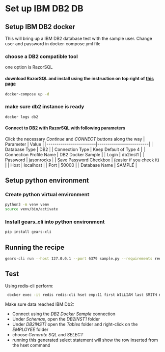 # Set up IBM DB2 DB

## Setup IBM DB2 docker
This will bring up a IBM DB2 database test with the sample user.  Change user and password in docker-compose.yml file

### choose a DB2 compatible tool
one option is RazorSQL
#### download RazorSQL and install using the instruction on top right of [this page](https://razorsql.com)
```bash
docker-compose up -d
```
###  make sure db2 instance is ready
```bash
docker logs db2 
```
#### Connect to DB2 with RazorSQL with following parameters
Click the necessary *Continue* and *CONNECT* buttons along the way
| Parameter               | Value                    |
|-------------------------|--------------------------|
| Database Type           | DB2                      |
| Connection Type         | Keep Default of Type 4   |
| Connection Profile Name | DB2 Docker Sample        |
| Login                   | db2inst1                 |
| Password                | jasonrocks               |
| Save Password Checkbox  | (easier if you check it) |
| Host                    | localhost                |
| Port                    | 50000                    |
| Database Name           | SAMPLE                   |


## Setup python environment
### Create python virtual environment
```bash
python3 -m venv venv
source venv/bin/activate
```
### Install gears_cli into python environment
```bash
pip install gears-cli
```
## Running the recipe
```bash
gears-cli run --host 127.0.0.1 --port 6379 sample.py --requirements requirements.txt
```

## Test
Using redis-cli perform:
```bash
 docker exec -it redis redis-cli hset emp:11 first WILLIAM last SMITH middle H education 9
```

Make sure data reached IBM Db2:
* Connect using the *DB2 Docker Sample* connection
* Under *Schemas*, open the *DB2INST1* folder
* Under *DB2INST1* open the *Tables* folder and right-click on the *EMPLOYEE* folder
* choose *Generate SQL* and *SELECT*
* running this generated select statement will show the row inserted from the hset command

